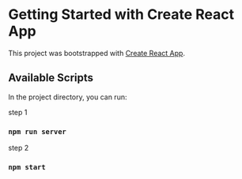 # Getting Started with Create React App

This project was bootstrapped with [Create React App](https://github.com/facebook/create-react-app).

## Available Scripts

In the project directory, you can run:

step 1

### `npm run server`

step 2

### `npm start`

